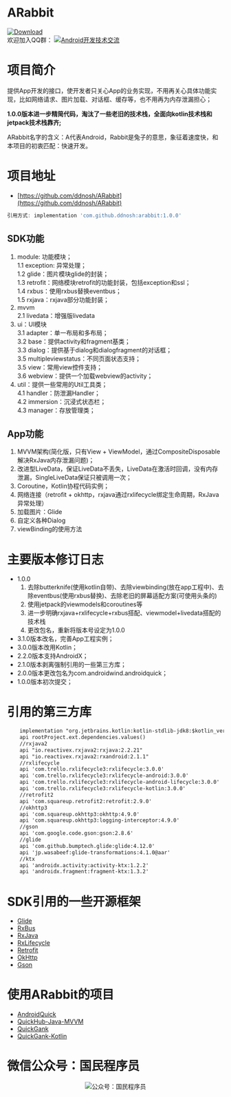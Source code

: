 # ARabbit
[![Download](https://api.bintray.com/packages/ddnosh/maven/arabbit/images/download.svg) ](https://bintray.com/ddnosh/maven/arabbit/_latestVersion)  
欢迎加入QQ群：
<a target="_blank" href="//shang.qq.com/wpa/qunwpa?idkey=5867e988b85eecbb8c50bedab9810624fc017ce71098ae9394e7c935a4125281"><img border="0" src="http://pub.idqqimg.com/wpa/images/group.png" alt="Android开发技术交流" title="Android开发技术交流"></a>

# 项目简介
提供App开发的接口，使开发者只关心App的业务实现，不用再关心具体功能实现，比如网络请求、图片加载、对话框、缓存等，也不用再为内存泄漏担心； 

**1.0.0版本进一步精简代码，淘汰了一些老旧的技术栈，全面向kotlin技术栈和jetpack技术栈靠齐;**

ARabbit名字的含义：A代表Android，Rabbit是兔子的意思，象征着速度快，和本项目的初衷匹配：快速开发。

# 项目地址
- [https://github.com/ddnosh/ARabbit](https://github.com/ddnosh/ARabbit)  
``` groovy
引用方式: implementation 'com.github.ddnosh:arabbit:1.0.0'  
```

## SDK功能 
1. module: 功能模块；   
1.1 exception: 异常处理；  
1.2 glide：图片模块glide的封装；  
1.3 retrofit：网络模块retrofit的功能封装，包括exception和ssl；  
1.4 rxbus：使用rxbus替换eventbus；  
1.5 rxjava：rxjava部分功能封装；  
2. mvvm  
2.1 livedata：增强版livedata
3. ui：UI模块  
3.1 adapter：单一布局和多布局；  
3.2 base：提供activity和fragment基类；  
3.3 dialog：提供基于dialog和dialogfragment的对话框；  
3.5 multipleviewstatus：不同页面状态支持；    
3.5 view：常用view控件支持；  
3.6 webview：提供一个加载webview的activity；  
4. util：提供一些常用的Util工具类；  
4.1 handler：防泄漏Handler；  
4.2 immersion：沉浸式状态栏；  
4.3 manager：存放管理类；  
## App功能
1. MVVM架构(简化版，只有View + ViewModel，通过CompositeDisposable解决RxJava内存泄漏问题)；  
2. 改进型LiveData，保证LiveData不丢失，LiveData在激活时回调，没有内存泄漏，SingleLiveData保证只被调用一次；  
3. Coroutine，Kotlin协程代码实例； 
4. 网络连接（retrofit + okhttp，rxjava通过rxlifecycle绑定生命周期，RxJava异常处理）
5. 加载图片：Glide
6. 自定义各种Dialog
7. viewBinding的使用方法  

# 主要版本修订日志
* 1.0.0
  1. 去除butterknife(使用kotlin自带)、去除viewbinding(放在app工程中)、去除eventbus(使用rxbus替换)、去除老旧的屏幕适配方案(可使用头条的)
  2. 使用jetpack的viewmodels和coroutines等
  3. 进一步明确rxjava+rxlifecycle+rxbus搭配、viewmodel+livedata搭配的技术栈
  4. 更改包名，重新将版本号设定为1.0.0
* 3.1.0版本改名，完善App工程实例；
* 3.0.0版本改用Kotlin；  
* 2.2.0版本支持AndroidX；  
* 2.1.0版本剥离强制引用的一些第三方库；  
* 2.0.0版本更改包名为com.androidwind.androidquick；  
* 1.0.0版本初次提交；  

# 引用的第三方库
``` xml
    implementation "org.jetbrains.kotlin:kotlin-stdlib-jdk8:$kotlin_version"
    api rootProject.ext.dependencies.values()
    //rxjava2
    api "io.reactivex.rxjava2:rxjava:2.2.21"
    api "io.reactivex.rxjava2:rxandroid:2.1.1"
    //rxlifecycle
    api 'com.trello.rxlifecycle3:rxlifecycle:3.0.0'
    api 'com.trello.rxlifecycle3:rxlifecycle-android:3.0.0'
    api 'com.trello.rxlifecycle3:rxlifecycle-android-lifecycle:3.0.0'
    api 'com.trello.rxlifecycle3:rxlifecycle-kotlin:3.0.0'
    //retrofit2
    api 'com.squareup.retrofit2:retrofit:2.9.0'
    //okhttp3
    api 'com.squareup.okhttp3:okhttp:4.9.0'
    api 'com.squareup.okhttp3:logging-interceptor:4.9.0'
    //gson
    api 'com.google.code.gson:gson:2.8.6'
    //glide
    api 'com.github.bumptech.glide:glide:4.12.0'
    api 'jp.wasabeef:glide-transformations:4.1.0@aar'
    //ktx
    api 'androidx.activity:activity-ktx:1.2.2'
    api 'androidx.fragment:fragment-ktx:1.3.2'
```

# SDK引用的一些开源框架
- [Glide](https://github.com/bumptech/glide)  
- [RxBus](https://github.com/Blankj/RxBus)  
- [RxJava](https://github.com/ReactiveX/RxJava)  
- [RxLifecycle](https://github.com/trello/RxLifecycle)  
- [Retrofit](https://github.com/square/retrofit)  
- [OkHttp](https://github.com/square/okhttp)  
- [Gson](https://github.com/google/gson)  

# 使用ARabbit的项目
- [AndroidQuick](https://github.com/ddnosh/AndroidQuick)  
- [QuickHub-Java-MVVM](https://github.com/ddnosh/QuickHub-Java-MVVM)  
- [QuickGank](https://github.com/ddnosh/QuickGank)  
- [QuickGank-Kotlin](https://github.com/ddnosh/QuickGank-Kotlin)  

# 微信公众号：国民程序员
<p align="center">
  <img src="https://img-blog.csdnimg.cn/20200909075440310.jpg" alt="公众号：国民程序员"/>
</p>
